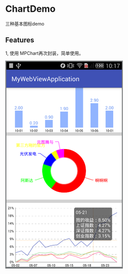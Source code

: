 # ChartDemo
三种基本图标demo

## Features
1, 使用 MPChart再次封装，简单使用。</br>


![test.png](https://github.com/xuxuqing/ChartDemo/blob/master/imgs/20181108101803.png)
